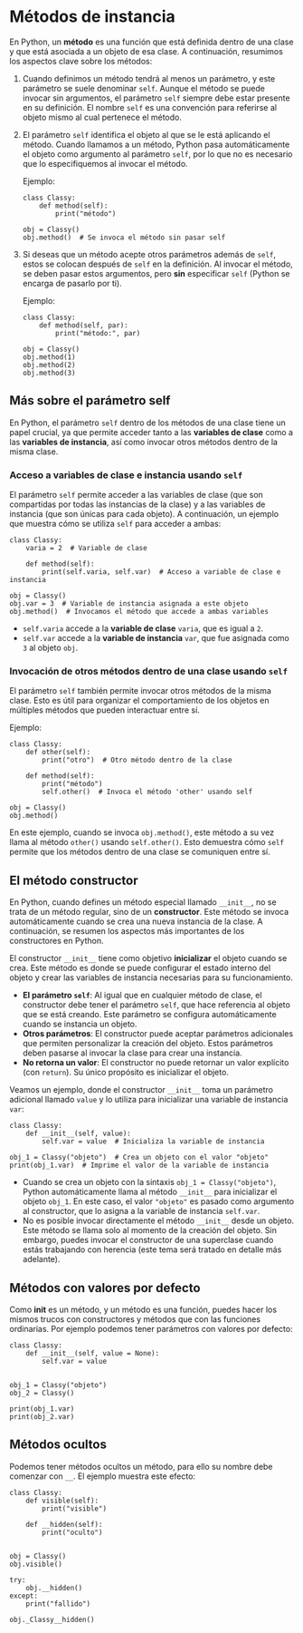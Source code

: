 # Métodos de instancia

En Python, un **método** es una función que está definida dentro de una clase y que está asociada a un objeto de esa clase. A continuación, resumimos los aspectos clave sobre los métodos:

1. Cuando definimos un método tendrá  al menos un parámetro, y este parámetro se suele denominar `self`. Aunque el método se puede invocar sin argumentos, el parámetro `self` siempre debe estar presente en su definición. El nombre `self` es una convención para referirse al objeto mismo al cual pertenece el método.
2. El parámetro `self` identifica el objeto al que se le está aplicando el método. Cuando llamamos a un método, Python pasa automáticamente el objeto como argumento al parámetro `self`, por lo que no es necesario que lo especifiquemos al invocar el método.

    Ejemplo:

    ```
    class Classy:
        def method(self):
            print("método")

    obj = Classy()
    obj.method()  # Se invoca el método sin pasar self
    ```

3. Si deseas que un método acepte otros parámetros además de `self`, estos se colocan después de `self` en la definición. Al invocar el método, se deben pasar estos argumentos, pero **sin** especificar `self` (Python se encarga de pasarlo por ti).

    Ejemplo:

    ```
    class Classy:
        def method(self, par):
            print("método:", par)

    obj = Classy()
    obj.method(1)
    obj.method(2)
    obj.method(3)
    ```

## Más sobre el parámetro self


En Python, el parámetro `self` dentro de los métodos de una clase tiene un papel crucial, ya que permite acceder tanto a las **variables de clase** como a las **variables de instancia**, así como invocar otros métodos dentro de la misma clase.

### Acceso a variables de clase e instancia usando `self`

El parámetro `self` permite acceder a las variables de clase (que son compartidas por todas las instancias de la clase) y a las variables de instancia (que son únicas para cada objeto). A continuación, un ejemplo que muestra cómo se utiliza `self` para acceder a ambas:

```
class Classy:
    varia = 2  # Variable de clase

    def method(self):
        print(self.varia, self.var)  # Acceso a variable de clase e instancia

obj = Classy()
obj.var = 3  # Variable de instancia asignada a este objeto
obj.method()  # Invocamos el método que accede a ambas variables
```

* `self.varia` accede a la **variable de clase** `varia`, que es igual a `2`.
* `self.var` accede a la **variable de instancia** `var`, que fue asignada como `3` al objeto `obj`.

### Invocación de otros métodos dentro de una clase usando `self`

El parámetro `self` también permite invocar otros métodos de la misma clase. Esto es útil para organizar el comportamiento de los objetos en múltiples métodos que pueden interactuar entre sí.

Ejemplo:

```
class Classy:
    def other(self):
        print("otro")  # Otro método dentro de la clase

    def method(self):
        print("método")
        self.other()  # Invoca el método 'other' usando self

obj = Classy()
obj.method()
```

En este ejemplo, cuando se invoca `obj.method()`, este método a su vez llama al método `other()` usando `self.other()`. Esto demuestra cómo `self` permite que los métodos dentro de una clase se comuniquen entre sí.

## El método constructor

En Python, cuando defines un método especial llamado `__init__`, no se trata de un método regular, sino de un **constructor**. Este método se invoca automáticamente cuando se crea una nueva instancia de la clase. A continuación, se resumen los aspectos más importantes de los constructores en Python.

El constructor `__init__` tiene como objetivo **inicializar** el objeto cuando se crea. Este método es donde se puede configurar el estado interno del objeto y crear las variables de instancia necesarias para su funcionamiento.

* **El parámetro `self`**: Al igual que en cualquier método de clase, el constructor debe tener el parámetro `self`, que hace referencia al objeto que se está creando. Este parámetro se configura automáticamente cuando se instancia un objeto.
* **Otros parámetros**: El constructor puede aceptar parámetros adicionales que permiten personalizar la creación del objeto. Estos parámetros deben pasarse al invocar la clase para crear una instancia.
* **No retorna un valor**: El constructor no puede retornar un valor explícito (con `return`). Su único propósito es inicializar el objeto.

Veamos un ejemplo, donde el constructor `__init__` toma un parámetro adicional llamado `value` y lo utiliza para inicializar una variable de instancia `var`:

```
class Classy:
    def __init__(self, value):
        self.var = value  # Inicializa la variable de instancia

obj_1 = Classy("objeto")  # Crea un objeto con el valor "objeto"
print(obj_1.var)  # Imprime el valor de la variable de instancia
```

* Cuando se crea un objeto con la sintaxis `obj_1 = Classy("objeto")`, Python automáticamente llama al método `__init__` para inicializar el objeto `obj_1`. En este caso, el valor `"objeto"` es pasado como argumento al constructor, que lo asigna a la variable de instancia `self.var`.
* No es posible invocar directamente el método `__init__` desde un objeto. Este método se llama solo al momento de la creación del objeto. Sin embargo, puedes invocar el constructor de una superclase cuando estás trabajando con herencia (este tema será tratado en detalle más adelante).

## Métodos con valores por defecto

Como __init__ es un método, y un método es una función, puedes hacer los mismos trucos con constructores y métodos que con las funciones ordinarias. 
Por ejemplo podemos tener parámetros con valores por defecto:

```
class Classy:
    def __init__(self, value = None):
        self.var = value


obj_1 = Classy("objeto")
obj_2 = Classy()

print(obj_1.var)
print(obj_2.var)
```

## Métodos ocultos

Podemos tener métodos ocultos un método, para ello su nombre debe comenzar con `__`. El ejemplo muestra este efecto:

```
class Classy:
    def visible(self):
        print("visible")
    
    def __hidden(self):
        print("oculto")


obj = Classy()
obj.visible()

try:
    obj.__hidden()
except:
    print("fallido")

obj._Classy__hidden()
```